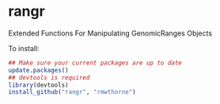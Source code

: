 # rangr
Extended Functions For Manipulating GenomicRanges Objects

To install:

```r
## Make sure your current packages are up to date
update.packages()
## devtools is required
library(devtools)
install_github("rangr", "rmwthorne")
```
